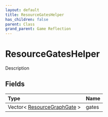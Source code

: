 ```yaml
---
layout: default
title: ResourceGatesHelper
has_children: false
parent: Class
grand_parent: Game Reflection
---
```

# ResourceGatesHelper
Description 

## Fields
| Type | Name |
|:-------------|:--------------|
| Vector< [ResourceGraphGate](/game-reflection/classes/resource_graph_gate.md) > | gates |
